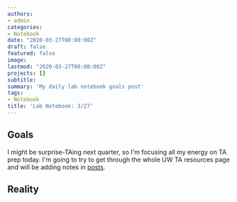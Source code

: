 ```yaml
---
authors:
- admin
categories:
- Notebook
date: "2020-03-27T00:00:00Z"
draft: false
featured: false
image:
lastmod: "2020-03-27T00:00:00Z"
projects: []
subtitle: 
summary: 'My daily lab notebook goals post'
tags:
- Notebook
title: 'Lab Notebook: 3/27'
---
```


## Goals ##

I might be surprise-TAing next quarter, so I'm focusing all my energy on TA prep today. I'm going to try to get through the whole UW TA resources page and will be adding notes in [posts](/post/teaching).

## Reality ##

